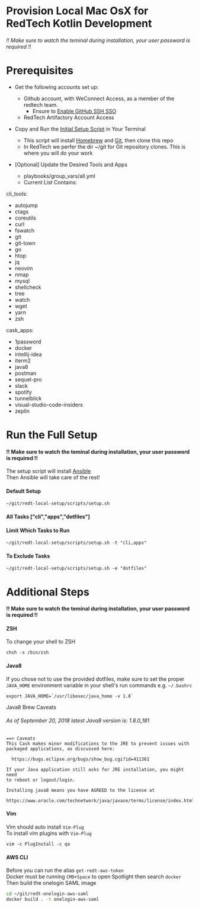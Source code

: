 Provision Local Mac OsX for RedTech Kotlin Development
=====================================
###### !! Make sure to watch the teminal during installation, your user password is required !! 
# Prerequisites  
  * Get the following accounts set up:  
      * Github account, with WeConnect Access, as a member of the redtech team.  
        * Ensure to [Enable GitHub SSH SSO](https://connect.we.co/display/FL/How+to+Setup+GitHub+SSH+Key+and+SSO)
      * RedTech Artifactory Account Access  

  * Copy and Run the [Initial Setup Script](https://github.com/WeConnect/redt-local-setup/blob/master/scripts/initial-setup.sh) in Your Terminal 
      * This script will install [Homebrew](https://brew.sh/) and [Git](https://git-scm.com/), then clone this repo
      * In RedTech we perfer the dir ~/git for Git repository clones. This is where you will do your work  
  * [Optional] Update the Desired Tools and Apps  
    *  playbooks/group_vars/all.yml 
    *  Current List Contains:  

 cli_tools:
  - autojump
  - ctags
  - coreutils
  - curl 
  - fswatch
  - git
  - git-town
  - go
  - htop
  - jq
  - neovim
  - nmap
  - mysql
  - shellcheck
  - tree
  - watch
  - wget
  - yarn
  - zsh

cask_apps:
  - 1password
  - docker
  - intellij-idea
  - iterm2
  - java8
  - postman
  - sequel-pro
  - slack
  - spotify
  - tunnelblick
  - visual-studio-code-insiders
  - zeplin

# Run the Full Setup
#### !! Make sure to watch the teminal during installation, your user password is required !! 

The setup script will install [Ansible](https://www.ansible.com/overview/how-ansible-works)  
Then Ansible will take care of the rest!

#### Default Setup
  `~/git/redt-local-setup/scripts/setup.sh`

#### All Tasks  ["cli","apps","dotfiles"]
#### Limit Which Tasks to Run 
  `~/git/redt-local-setup/scripts/setup.sh -t "cli,apps"`

#### To Exclude Tasks
  `~/git/redt-local-setup/scripts/setup.sh -e "dotfiles"`
  

# Additional Steps
#### !! Make sure to watch the teminal during installation, your user password is required !! 

#### ZSH
To change your shell to ZSH
```shell_session 
chsh -s /bin/zsh
```  

#### Java8
If you chose not to use the provided dotfiles, make sure to set the proper `JAVA_HOME` environment variable in your shell's run commands e.g. `~/.bashrc` 
```
export JAVA_HOME=`/usr/libexec/java_home -v 1.8`
```
Java8 Brew Caveats 
###### As of September 20, 2018 latest Java8 version is: 1.8.0_181
```term
==> Caveats
This Cask makes minor modifications to the JRE to prevent issues with
packaged applications, as discussed here:

  https://bugs.eclipse.org/bugs/show_bug.cgi?id=411361

If your Java application still asks for JRE installation, you might need
to reboot or logout/login.

Installing java8 means you have AGREED to the license at
  https://www.oracle.com/technetwork/java/javase/terms/license/index.html
```

#### Vim
Vim should auto install `Vim-Plug`   
To install vim plugins with `Vim-Plug`
```
vim -c PlugInstall -c qa
```

#### AWS CLI
Before you can run the alias `get-redt-aws-token`  
Docker must be running `CMD+Space` to open Spotlight then search `docker`  
Then build the onelogin SAML image
```bash
cd ~/git/redt-onelogin-aws-saml
docker build . -t onelogin-aws-saml
```
